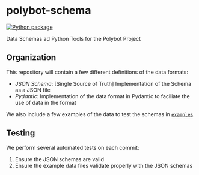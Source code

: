 # polybot-schema
[![Python package](https://github.com/AD-SDL/polybot-schema/actions/workflows/python-package.yml/badge.svg)](https://github.com/AD-SDL/polybot-schema/actions/workflows/python-package.yml)

Data Schemas ad Python Tools for the Polybot Project

## Organization

This repository will contain a few different definitions of the data formats:

- *JSON Schema*: [Single Source of Truth] Implementation of the Schema as a JSON file
- *Pydantic*: Implementation of the data format in Pydantic to faciliate the use of data in the format

We also include a few examples of the data to test the schemas in [`examples`](./examples)

## Testing
We perform several automated tests on each commit:

1. Ensure the JSON schemas are valid
2. Ensure the example data files validate properly with the JSON schemas
